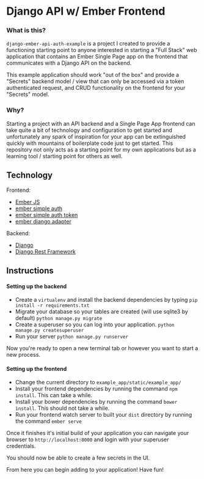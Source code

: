 # Django API w/ Ember Frontend

### What is this?

`django-ember-api-auth-example` is a project I created to provide a functioning starting point to anyone interested in starting a "Full Stack" web application that contains an Ember Single Page app on the frontend that communicates with a Django API on the backend.

This example application should work "out of the box" and provide a "Secrets" backend model / view that can only be accessed via a token authenticated request, and CRUD functionality on the frontend for your "Secrets" model.

### Why?

Starting a project with an API backend and a Single Page App frontend can take quite a bit of technology and configuration to get started and unfortunately any spark of inspiration for your app can be extinguished quickly with mountains of boilerplate code just to get started.  This repository not only acts as a starting point for my own applications but as a learning tool / starting point for others as well.  


## Technology

Frontend:

 - [Ember JS](http://emberjs.com/)
 - [ember simple auth](https://github.com/simplabs/ember-simple-auth)
 - [ember simple auth token](https://github.com/jpadilla/ember-simple-auth-token)
 - [ember django adapter](https://github.com/dustinfarris/ember-django-adapter)

Backend:
 - [Django](https://www.djangoproject.com/)
 - [Django Rest Framework](http://www.django-rest-framework.org/)
 
## Instructions

#### Setting up the backend

 - Create a `virtualenv` and install the backend dependencies by typing `pip install -r requirements.txt`
 - Migrate your database so your tables are created (will use sqlite3 by default) `python manage.py migrate`
 - Create a superuser so you can log into your application. `python manage.py createsuperuser`
 - Run your server `python manage.py runserver`

Now you're ready to open a new terminal tab or however you want to start a new process.

#### Setting up the frontend

 - Change the current directory to `example_app/static/example_app/`
 - Install your frontend dependencies by running the command `npm install`. This can take a while.
 - Install your bower dependencies by running the command `bower install`. This should not take a while.
 - Run your frontend watch server to built your `dist` directory by running the command `ember serve`

Once it finishes it's initial build of your application you can navigate your browser to `http://localhost:8000` and login with your superuser credentials.

You should now be able to create a few secrets in the UI.

From here you can begin adding to your application! Have fun!
